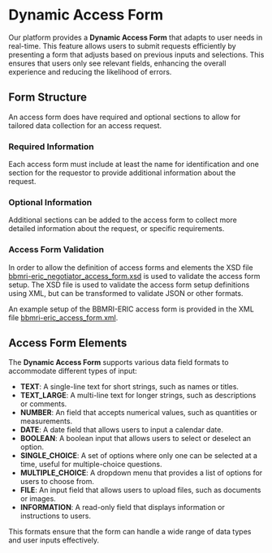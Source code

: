 # Dynamic Access Form

Our platform provides a **Dynamic Access Form** that adapts to user needs in real-time. This feature allows users to
submit requests efficiently by presenting a form that adjusts based on previous inputs and selections. This ensures that
users only see relevant fields, enhancing the overall experience and reducing the likelihood of errors.

## Form Structure

An access form does have required and optional sections to allow for tailored data collection for an access request.

### Required Information

Each access form must include at least the name for identification and one section for the requestor to provide additional information about the request.

### Optional Information

Additional sections can be added to the access form to collect more detailed information about the request, or specific requirements.

### Access Form Validation

In order to allow the definition of access forms and elements the XSD file [bbmri-eric_negotiator_access_form.xsd](./bbmri-eric_negotiator_access_form.xsd) is used to validate the access form setup. The XSD file is used to validate the access form setup definitions using XML, but can be transformed to validate JSON or other formats.

An example setup of the BBMRI-ERIC access form is provided in the XML file [bbmri-eric_access_form.xml](./bbmri-eric_access_form.xml).

## Access Form Elements

The **Dynamic Access Form** supports various data field formats to accommodate different types of input:

- **TEXT**: A single-line text for short strings, such as names or titles.
- **TEXT_LARGE**: A multi-line text for longer strings, such as descriptions or comments.
- **NUMBER**: An field that accepts numerical values, such as quantities or measurements.
- **DATE**: A date field that allows users to input a calendar date.
- **BOOLEAN**: A boolean input that allows users to select or deselect an option.
- **SINGLE_CHOICE**: A set of options where only one can be selected at a time, useful for multiple-choice questions.
- **MULTIPLE_CHOICE**: A dropdown menu that provides a list of options for users to choose from.
- **FILE**: An input field that allows users to upload files, such as documents or images.
- **INFORMATION**: A read-only field that displays information or instructions to users.

This formats ensure that the form can handle a wide range of data types and user inputs effectively.
